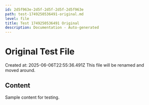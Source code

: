 ```yaml
---
id: 2d5f963e-2d5f-2d5f-2d5f-2d5f963e
path: test-1749250536491-original.md
level: file
title: Test 1749250536491 Original
description: Documentation - Auto-generated
---
```

# Original Test File

Created at: 2025-06-06T22:55:36.491Z
This file will be renamed and moved around.

## Content
Sample content for testing.